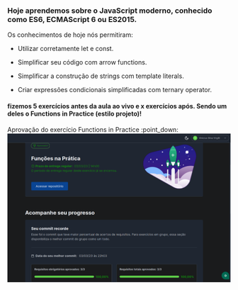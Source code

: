 ### Hoje aprendemos sobre o JavaScript moderno, conhecido como ES6, ECMAScript 6 ou ES2015. 

<p>Os conhecimentos de hoje nós permitiram:

- Utilizar corretamente let e const.

- Simplificar seu código com arrow functions.

- Simplificar a construção de strings com template literals.

- Criar expressões condicionais simplificadas com ternary operator.

#### fizemos 5 exercícios antes da aula ao vivo e x exercícios após. Sendo um deles o Functions in Practice (estilo projeto)!

<p> Aprovação do exercício Functions in Practice :point_down:
<img src="https://github.com/vinicius-virgilli/trybe-exercicios/blob/main/1%20-%20Fundamentos/3%20-%20Introdu%C3%A7%C3%A3o%20%C3%A0%20JavaScript/imagens/aprova%C3%A7%C3%A3o%20exerc%C3%ADcio%20Functions%20in%20Practice.png">

